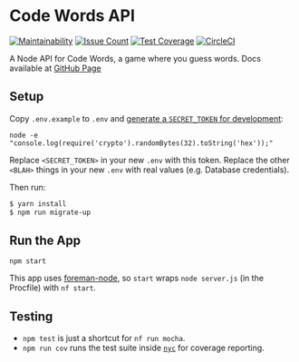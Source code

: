 # Code Words API
[![Maintainability](https://api.codeclimate.com/v1/badges/cd972d4a45f481c95fc2/maintainability)](https://codeclimate.com/github/bensaufley/code-words-api/maintainability)
[![Issue Count](https://codeclimate.com/github/bensaufley/code-words-api/badges/issue_count.svg)](https://codeclimate.com/github/bensaufley/code-words-api)
[![Test Coverage](https://api.codeclimate.com/v1/badges/cd972d4a45f481c95fc2/test_coverage)](https://codeclimate.com/github/bensaufley/code-words-api/test_coverage)
[![CircleCI](https://circleci.com/gh/bensaufley/code-words-api/tree/master.svg?style=shield)](https://circleci.com/gh/bensaufley/code-words-api/tree/master)


A Node API for Code Words, a game where you guess words. Docs available at [GitHub Page](https://bensaufley.github.io/code-words-api/)

## Setup

Copy `.env.example` to `.env` and
[generate a `SECRET_TOKEN` for development](secret-key-gen):

```
node -e "console.log(require('crypto').randomBytes(32).toString('hex'));"
```

Replace `<SECRET_TOKEN>` in your new `.env` with this token. Replace the
other `<BLAH>` things in your new `.env` with real values (e.g. Database
credentials).

Then run:

```sh
$ yarn install
$ npm run migrate-up
```

## Run the App

`npm start`

This app uses [foreman-node], so `start` wraps `node server.js` (in the
Procfile) with `nf start`.

## Testing

- `npm test` is just a shortcut for `nf run mocha`.
- `npm run cov` runs the test suite inside [`nyc`] for coverage reporting.

[secret-key-gen]: https://github.com/dwyl/learn-json-web-tokens#how-to-generate-secret-key
[`nyc`]: https://github.com/istanbuljs/nyc
[foreman-node]: https://github.com/strongloop/node-foreman
